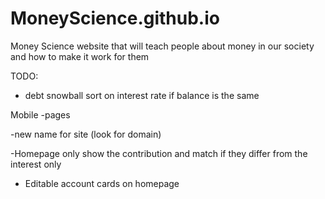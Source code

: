 # MoneyScience.github.io
Money Science website that will teach people about money in our society and how to make it work for them


TODO:
- debt snowball sort on interest rate if balance is the same

Mobile
    -pages

-new name for site (look for domain)
    
-Homepage only show the contribution and match if they differ from the interest only

- Editable account cards on homepage


